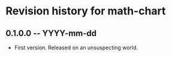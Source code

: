 # Revision history for math-chart

## 0.1.0.0 -- YYYY-mm-dd

* First version. Released on an unsuspecting world.
